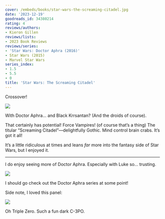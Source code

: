 ```yaml
---
cover: /embeds/books/star-wars-the-screaming-citadel.jpg
date: '2023-12-19'
goodreads_id: 34380214
rating: 4
reviews/authors:
- Kieron Gillen
reviews/lists:
- 2023 Book Reviews
reviews/series:
- 'Star Wars: Doctor Aphra (2016)'
- Star Wars (2015)
- Marvel Star Wars
series_index:
- 1.5
- 5.5
- 0
title: 'Star Wars: The Screaming Citadel'
---
```


Crossover!

![](/embeds/books/attachments/star-wars-the-screaming-citadel-3fa8e3.png)

With Doctor Aphra… and Black Krrsantan? (And the droids of course). 

That certainly has potential! Force Vampires! (of course that’s a thing) The titular “Screaming Citadel”—delightfully Gothic. Mind control brain crabs. It’s got it all!

It’s a little ridiculous at times and leans *far* more into the fantasy side of Star Wars, but I enjoyed it. 

---

<!--more-->

I do enjoy seeing more of Doctor Aphra. Especially with Luke so… trusting. 

![](/embeds/books/attachments/star-wars-the-screaming-citadel-6917f0.png)

I should go check out the Doctor Aphra series at some point!

Side note, I loved this panel:

![](/embeds/books/attachments/star-wars-the-screaming-citadel-11e95a.png)

Oh Triple Zero. Such a fun dark C-3PO. 



 
